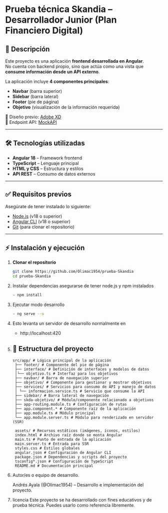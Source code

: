 # Prueba técnica Skandia – Desarrollador Junior (Plan Financiero Digital)

## 📌 Descripción
Este proyecto es una aplicación **frontend desarrollada en Angular**.  
No cuenta con backend propio, sino que actúa como una vista que **consume información desde un API externo**.  

La aplicación incluye **4 componentes principales**:
- **Navbar** (barra superior)  
- **Sidebar** (barra lateral)  
- **Footer** (pie de página)  
- **Objetivo** (visualización de la información requerida)  

🔗 Diseño previo: [Adobe XD](https://xd.adobe.com/view/7520751b-2b53-4b0f-9613-527817e8cc92-2073/specs/)  
🔗 Endpoint API: [MockAPI](https://62e152f8fa99731d75d44571.mockapi.io/api/v1/test-front-end-skandia/cards)

---
## 🛠 Tecnologías utilizadas
- **Angular 18** – Framework frontend  
- **TypeScript** – Lenguaje principal  
- **HTML y CSS** – Estructura y estilos  
- **API REST** – Consumo de datos externos  

---

## ✅ Requisitos previos
Asegúrate de tener instalado lo siguiente:  

- [Node.js](https://nodejs.org/) (v18 o superior)  
- [Angular CLI](https://angular.dev/tools/cli) (v18 o superior)  
- [Git](https://git-scm.com/) (para clonar el repositorio)  

---

## ⚡ Instalación y ejecución

1. **Clonar el repositorio**
   ```bash
   git clone https://github.com/Olimac1954/prueba-Skandia
   cd prueba-Skandia

2. Instalar dependencias
    asegurarse de tener node.js y npm instalados
    ```bash
    - npm install

3. Ejecutar modo desarrollo
    ```bash
    - ng serve --o 

4. Esto levanta un servidor de desarrollo normalmente en 
    - http://localhost:420

5. ## 📂 Estructura del proyecto
       src/app/ # Lógica principal de la aplicación
        ├── footer/ # Componente del pie de página
        ├── interface/ # Definición de interfaces y modelos de datos
        │└── objetivo.ts # Interfaz para los objetivos
        ├── navbar/ # Barra de navegación superior
        ├── objetivo/ # Componente para gestionar y mostrar objetivos
        ├── services/ # Servicios para consumo de API y manejo de datos
        │ └── informacion.service.ts # Servicio que consume la API
        ├── sidebar/ # Barra lateral de navegación
        ├── skda-objetivo/ # Módulo/componente relacionado a objetivos
        ├── app-routing.module.ts # Configuración de rutas
        ├── app.component.* # Componente raíz de la aplicación
        ├── app.module.ts # Módulo principal
        └── app.module.server.ts # Módulo para renderizado en servidor (SSR)

        assets/ # Recursos estáticos (imágenes, íconos, estilos)
        index.html # Archivo raíz donde se monta Angular
        main.ts # Punto de entrada de la aplicación
        main.server.ts # Entrada para SSR
        styles.css # Estilos globales
        angular.json # Configuración de Angular CLI
        package.json # Dependencias y scripts del proyecto
        tsconfig*.json # Configuración de TypeScript
        README.md # Documentación principal
6. Autor/es o equipo de desarrollo.

    Andrés Ayala (@Olimac1954) – Desarrollo e implementación del proyecto.

7. licencia
    Este proyecto se ha desarrollado con fines educativos y de prueba técnica.
    Puedes usarlo como referencia libremente.
    
